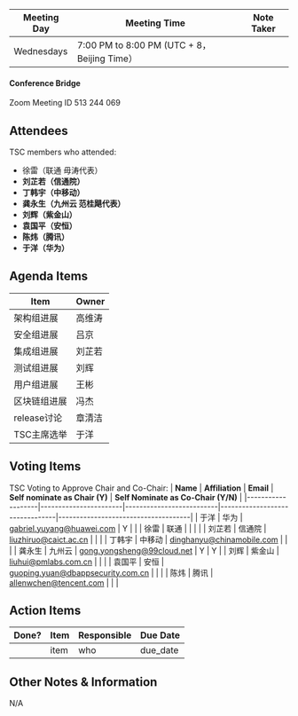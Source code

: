 | Meeting Day | Meeting Time | Note Taker |
| --- | --- | --- |
| Wednesdays | 7:00 PM to 8:00 PM (UTC + 8，Beijing Time） |     |

#### Conference Bridge

Zoom Meeting ID
513 244 069 

## Attendees
TSC members who attended:

- 徐雷（联通 毋涛代表）
-  **刘芷若（信通院）**  
-  **丁韩宇（中移动）** 
-  **龚永生（九州云 范桂飓代表）**   
-  **刘辉（紫金山）** 
-  **袁国平（安恒）** 
-  **陈炜（腾讯）** 
-  **于洋（华为）**  

## Agenda Items

Item | Owner
---- | ----
架构组进展 | 高维涛
安全组进展 | 吕京
集成组进展 | 刘芷若
测试组进展 | 刘辉
用户组进展 | 王彬
区块链组进展 | 冯杰
release讨论 | 章清洁
TSC主席选举 | 于洋



## Voting Items
TSC Voting to Approve Chair and Co-Chair:
| **Name**          | **Affiliation**       | **Email**                |  **Self nominate as Chair (Y)** | **Self Nominate as Co-Chair (Y/N)** |
|-------------------|-----------------------|--------------------------|--------------------------------|-------------------------------------|
| 于洋              | 华为                   | gabriel.yuyang@huawei.com           |     Y             |                        |
| 徐雷              | 联通                   |                                     |    |    | 
| 刘芷若            | 信通院                 | liuzhiruo@caict.ac.cn               |   |   |
| 丁韩宇            | 中移动                 | dinghanyu@chinamobile.com           |   |   |
| 龚永生            | 九州云                 |  gong.yongsheng@99cloud.net         |  Y |  Y  |
| 刘辉              | 紫金山                 | liuhui@pmlabs.com.cn                |   |   |
| 袁国平            | 安恒                   | guoping.yuan@dbappsecurity.com.cn   |   |   |
| 陈炜              | 腾讯                   | allenwchen@tencent.com              |   |   |

## Action Items
| Done? | Item | Responsible | Due Date |
| ---- | ---- | ---- | ---- |
| | item | who | due_date |

## Other Notes & Information
N/A
